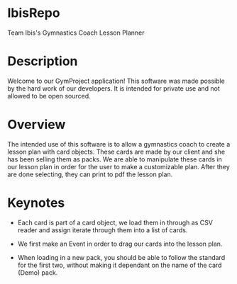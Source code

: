 # IbisRepo
Team Ibis's Gymnastics Coach Lesson Planner

# Description
Welcome to our GymProject application! This software was made possible by the hard work of our developers. It is intended for private use and not allowed to be open sourced. 

# Overview
The intended use of this software is to allow a gymnastics coach to create a lesson plan with card objects. These cards are made by our client and she has been selling them as packs. We are able to manipulate these cards in our lesson plan in order for the user to make a customizable plan. After they are done selecting, they can print to pdf the lesson plan. 

# Keynotes
* Each card is part of a card object, we load them in through as CSV reader and assign iterate through them into a list of cards.
  
* We first make an Event in order to drag our cards into the lesson plan.

* When loading in a new pack, you should be able to follow the standard for the first two, without making it dependant on the 
name of the card (Demo) pack.
